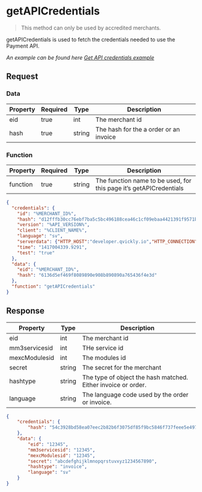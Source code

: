 # getAPICredentials

<include from="Snippets-PaymentAPI.md" element-id="snippet-header"></include>

> This method can only be used by accredited merchants.

getAPICredentials is used to fetch the credentials needed to use the Payment API.

*An example can be found here [Get API credentials example](Get-API-Credentials.md)*

## Request

### Data

| Property | Required | Type   | Description                            |
|----------|----------|--------|----------------------------------------|
| eid      | true     | int    | The merchant id                        |
| hash     | true     | string | The hash for the a order or an invoice |


### Function

| Property | Required | Type   | Description                                                        |
|----------|----------|--------|--------------------------------------------------------------------|
| function | true     | string | The function name to be used, for this page it’s getAPICredentials |

```json
{
  "credentials": {
    "id": "%MERCHANT_ID%",
    "hash": "d12fffb30cc76ebf7ba5c5bc496188cea46c1cf09ebaa4421391f9571bd4df6920223222e87b6bf0dcb7fa8867410851e148f84f9dec6d94b1fddf9f66dc1307",
    "version": "%API_VERSION%",
    "client": "%CLIENT_NAME%",
    "language": "sv",
    "serverdata": {"HTTP_HOST":"developer.qvickly.io","HTTP_CONNECTION":"keep-alive","HTTP_CACHE_CONTROL":"max-age=0","HTTP_ACCEPT":"text\/html,application\/xhtml+xml,application\/xml;q=0.9,image\/webp,*\/*;q=0.8","HTTP_USER_AGENT":"Mozilla\/5.0 (Macintosh; Intel Mac OS X 10_10_1) AppleWebKit\/537.36 (KHTML, like Gecko) Chrome\/39.0.2171.95 Safari\/537.36","HTTP_ACCEPT_ENCODING":"gzip, deflate, sdch","HTTP_ACCEPT_LANGUAGE":"en-US,en;q=0.8","PATH":"\/sbin:\/usr\/sbin:\/bin:\/usr\/bin","SERVER_SOFTWARE":"Apache\/2.2.26 (Amazon)","SERVER_NAME":"developer.qvickly.io","SERVER_ADDR":"172.31.22.88","SERVER_PORT":"80","REMOTE_ADDR":"2.71.114.219","REMOTE_PORT":"53241","GATEWAY_INTERFACE":"CGI\/1.1","SERVER_PROTOCOL":"HTTP\/1.1","REQUEST_METHOD":"GET","QUERY_STRING":"","REQUEST_TIME":1421313644},
    "time": "1417004339.9291",
    "test": "true"
  },
  "data": {
    "eid": "%MERCHANT_ID%",
    "hash": "6136d5ef469f8089890e908b890890a765436f4e3d"
  },
  "function": "getAPICredentials"
}
```

## Response

| Property      | Type   | Description                                                   |
|---------------|--------|---------------------------------------------------------------|
| eid           | int    | The merchant id                                               |
| mm3servicesid | int    | THe service id                                                |
| mexcModulesid | int    | The modules id                                                |
| secret        | string | The secret for the merchant                                   |
| hashtype      | string | The type of object the hash matched. Either invoice or order. |
| language      | string | The language code used by the order or invoice.               |

```json
{
    "credentials": {
        "hash": "54c3928bd58ea07eec2b82b6f3075df85f9bc5846f737feee5e497dcf96df26097258b30447df4627f97fcd4100fa86f7dbe9dd4a753da29939d34c9afae013f"
    },
    "data": {
        "eid": "12345",
        "mm3servicesid": "12345",
        "mexcModulesid": "12345",
        "secret": "abcdefghijklmnopqrstuvxyz1234567890",
        "hashtype": "invoice",
        "language": "sv"
    }
}